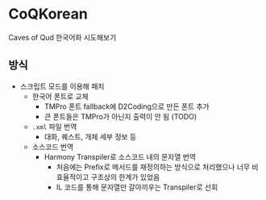 # CoQKorean
Caves of Qud 한국어화 시도해보기

## 방식
* 스크립트 모드를 이용해 패치
  * 한국어 폰트로 교체
    * TMPro 폰트 fallback에 D2Coding으로 만든 폰트 추가
    * 큰 폰트들은 TMPro가 아닌지 출력이 안 됨 (TODO)
  * `.xml` 파일 번역
    * 대화, 퀘스트, 개체 세부 정보 등
  * 소스코드 번역
    * Harmony Transpiler로 소스코드 내의 문자열 번역
      * 처음에는 Prefix로 메서드를 재정의하는 방식으로 처리했으나 너무 비효율적이고 구조상의 한계가 있었음
      * IL 코드를 통해 문자열만 갈아끼우는 Transpiler로 선회
